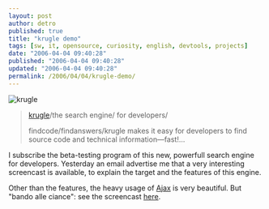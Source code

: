 ```yaml
---
layout: post
author: detro
published: true
title: "krugle demo"
tags: [sw, it, opensource, curiosity, english, devtools, projects]
date: "2006-04-04 09:40:28"
published: "2006-04-04 09:40:28"
updated: "2006-04-04 09:40:28"
permalink: /2006/04/04/krugle-demo/
---
```


<img src="http://www.krugle.com/images/krugle_logo.png" alt="krugle" />
<blockquote><a href="http://www.krugle.com/">krugle</a>/the search engine/
for developers/

findcode/findanswers/krugle makes it easy for developers to find source code and technical information—fast!...</blockquote>
I subscribe the beta-testing program of this new, powerfull search engine for developers.
Yesterday an email advertise me that a very interesting screencast is available, to explain the target and the features of this engine.

Other than the features, the heavy usage of <a href="http://en.wikipedia.org/wiki/Ajax">Ajax</a> is very beautiful. But "bando alle ciance": see the screencast <a href="http://www.krugle.com/demos/Overview5_1024.html">here</a>.


